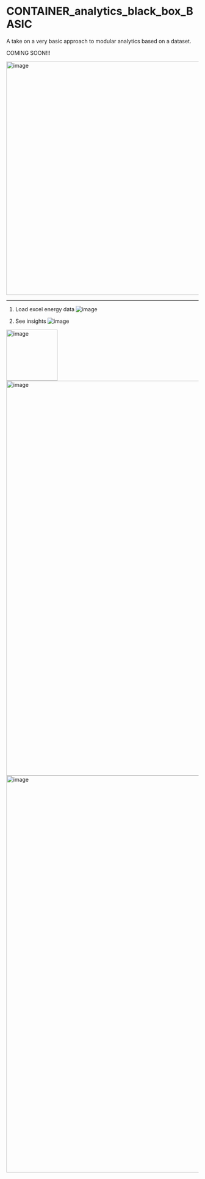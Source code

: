 # CONTAINER_analytics_black_box_BASIC
A take on a very basic approach to modular analytics based on a dataset.

COMING SOON!!!


<img width="612" alt="image" src="https://user-images.githubusercontent.com/11146716/223460210-e43baf89-a0e2-4e78-8eb0-af6db095f0c3.png">



--------------------

1) Load excel energy data
![image](https://user-images.githubusercontent.com/11146716/223502806-b2d013c4-6c24-470f-a8fa-d7f7dceaaac2.png)


2) See insights
![image](https://user-images.githubusercontent.com/11146716/223503156-57009a76-dfe8-4e37-8422-9a2eba213a23.png)


<img width="134" alt="image" src="https://user-images.githubusercontent.com/11146716/223460984-ebd58a6c-4711-4a4d-a1c6-14df18cc4d05.png">

<img width="1035" alt="image" src="https://user-images.githubusercontent.com/11146716/223556766-487ec45c-3880-4c0c-b121-3d62d50d4758.png">

<img width="1041" alt="image" src="https://user-images.githubusercontent.com/11146716/223556831-e9ee7b43-0c0d-4919-83b1-ff7645eb6b4d.png">
